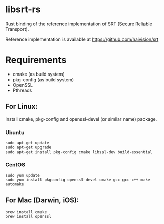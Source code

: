 # libsrt-rs

Rust binding of the reference implementation of SRT (Secure Reliable
Transport).

Reference implementation is available at
https://github.com/haivision/srt

# Requirements

* cmake (as build system)
* pkg-config (as build system)
* OpenSSL
* Pthreads

## For Linux:

Install cmake, pkg-config and openssl-devel (or similar name) package.

### Ubuntu

```
sudo apt-get update
sudo apt-get upgrade
sudo apt-get install pkg-config cmake libssl-dev build-essential
```

### CentOS

```
sudo yum update
sudo yum install pkgconfig openssl-devel cmake gcc gcc-c++ make automake
```

## For Mac (Darwin, iOS):

```
brew install cmake
brew install openssl
```
